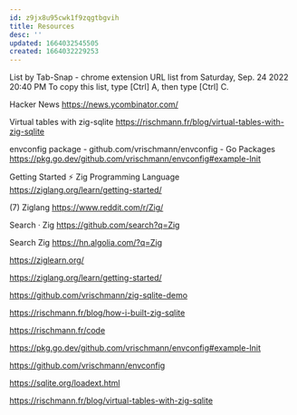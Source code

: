 ```yaml
---
id: z9jx8u95cwk1f9zqgtbgvih
title: Resources
desc: ''
updated: 1664032545505
created: 1664032229253
---
```


List by Tab-Snap - chrome extension
URL list from Saturday, Sep. 24 2022 20:40 PM
To copy this list, type [Ctrl] A, then type [Ctrl] C.

Hacker News
https://news.ycombinator.com/

Virtual tables with zig-sqlite
https://rischmann.fr/blog/virtual-tables-with-zig-sqlite

envconfig package - github.com/vrischmann/envconfig - Go Packages
https://pkg.go.dev/github.com/vrischmann/envconfig#example-Init

Getting Started ⚡ Zig Programming Language
https://ziglang.org/learn/getting-started/

(7) Ziglang
https://www.reddit.com/r/Zig/

Search · Zig
https://github.com/search?q=Zig

Search Zig
https://hn.algolia.com/?q=Zig

https://ziglearn.org/

https://ziglang.org/learn/getting-started/

https://github.com/vrischmann/zig-sqlite-demo

https://rischmann.fr/blog/how-i-built-zig-sqlite

https://rischmann.fr/code

https://pkg.go.dev/github.com/vrischmann/envconfig#example-Init

https://github.com/vrischmann/envconfig

https://sqlite.org/loadext.html

https://rischmann.fr/blog/virtual-tables-with-zig-sqlite
